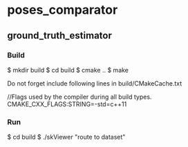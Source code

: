 # poses_comparator

## ground_truth_estimator

### Build

$ mkdir build
$ cd build 
$ cmake ..
$ make

Do not forget include following lines in build/CMakeCache.txt

//Flags used by the compiler during all build types.
CMAKE_CXX_FLAGS:STRING=-std=c++11

### Run

$ cd build
$ ./skViewer "route to dataset"





